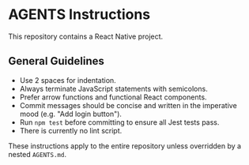 # AGENTS Instructions

This repository contains a React Native project.

## General Guidelines
- Use 2 spaces for indentation.
- Always terminate JavaScript statements with semicolons.
- Prefer arrow functions and functional React components.
- Commit messages should be concise and written in the imperative mood (e.g. "Add login button").
- Run `npm test` before committing to ensure all Jest tests pass.
- There is currently no lint script.

These instructions apply to the entire repository unless overridden by a nested `AGENTS.md`.
